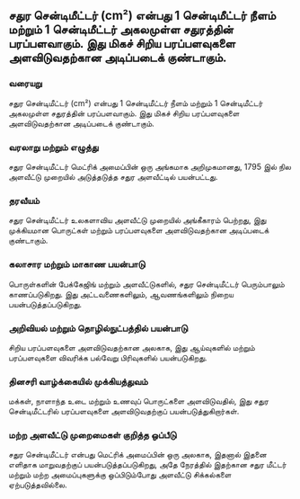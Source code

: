 ## சதுர சென்டிமீட்டர் (cm²) என்பது 1 சென்டிமீட்டர் நீளம் மற்றும் 1 சென்டிமீட்டர் அகலமுள்ள சதுரத்தின் பரப்பளவாகும். இது மிகச் சிறிய பரப்பளவுகளை அளவிடுவதற்கான அடிப்படைக் குண்டாகும்.

### வரையறு
சதுர சென்டிமீட்டர் (cm²) என்பது 1 சென்டிமீட்டர் நீளம் மற்றும் 1 சென்டிமீட்டர் அகலமுள்ள சதுரத்தின் பரப்பளவாகும். இது மிகச் சிறிய பரப்பளவுகளை அளவிடுவதற்கான அடிப்படைக் குண்டாகும்.

### வரலாறு மற்றும் எழுத்து
சதுர சென்டிமீட்டர் மெட்ரிக் அமைப்பின் ஒரு அங்கமாக அறிமுகமானது, 1795 இல் நில அளவீட்டு முறையில் அடுத்தடுத்த சதுர அளவீட்டில் பயன்பட்டது.

### தரவீயம்
சதுர சென்டிமீட்டர் உலகளாவிய அளவீட்டு முறையில் அங்கீகாரம் பெற்றது, இது முக்கியமான பொருட்கள் மற்றும் பரப்பளவுகளை அளவிடுவதற்கான அடிப்படைக் குண்டாகும்.

### கலாசார மற்றும் மாகாண பயன்பாடு
பொருள்களின் பேக்கேஜிங் மற்றும் அளவீட்டுகளில், சதுர சென்டிமீட்டர் பெரும்பாலும் காணப்படுகிறது. இது அட்டவணைகளிலும், ஆவணங்களிலும் நிறைய பயன்படுத்தப்படுகிறது.

### அறிவியல் மற்றும் தொழில்நுட்பத்தில் பயன்பாடு
சிறிய பரப்பளவுகளை அளவிடுவதற்கான அலகாக, இது ஆய்வுகளில் மற்றும் பரப்பளவுகளை விவரிக்க பல்வேறு பிரிவுகளில் பயன்படுகிறது.

### தினசரி வாழ்க்கையில் முக்கியத்துவம்
மக்கள், நாளாந்த உடை மற்றும் உணவுப் பொருட்களை அளவிடுவதில், இது சதுர சென்டிமீட்டரில் பரப்பளவுகளை அளவிடுவதற்குப் பயன்படுத்துகிறார்கள்.

### மற்ற அளவீட்டு முறைமைகள் குறித்த ஒப்பீடு
சதுர சென்டிமீட்டர் என்பது மெட்ரிக் அமைப்பின் ஒரு அலகாக, இதனால் இதனை எளிதாக மாறுவதற்குப் பயன்படுத்தப்படுகிறது, அதே நேரத்தில் இதற்கான சதுர மீட்டர் மற்றும் மற்ற அமைப்புகளுக்கு ஒப்பிடும்போது அளவீட்டு சிக்கல்களை ஏற்படுத்தவில்லை.

